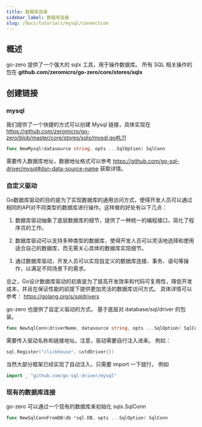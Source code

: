 ```yaml
---
title: 数据库连接 
sidebar_label: 数据库连接
slug: /docs/tutorials/mysql/connection
---
```


## 概述
go-zero 提供了一个强大的 sqlx 工具，用于操作数据库。
所有 SQL 相关操作的包在 **github.com/zeromicro/go-zero/core/stores/sqlx**

## 创建链接
### mysql
我们提供了一个快捷的方式可以创建 Mysql 链接，具体实现在 https://github.com/zeromicro/go-zero/blob/master/core/stores/sqlx/mysql.go#L11
```go
func NewMysql(datasource string, opts ...SqlOption) SqlConn
```
需要传入数据库地址，数据地址格式可以参考 https://github.com/go-sql-driver/mysql#dsn-data-source-name 获取详情。

### 自定义驱动
Go数据库驱动的目的是为了实现数据库的通用访问方式，使得开发人员可以通过相同的API对不同类型的数据库进行操作。这样做的好处有以下几点：

1. 数据库驱动抽象了底层数据库的细节，提供了一种统一的编程接口，简化了程序员的工作。

2. 数据库驱动可以支持多种类型的数据库，使得开发人员可以灵活地选择和使用适合自己的数据库，而无需关心具体的数据库实现细节。

3. 通过数据库驱动，开发人员可以实现自定义的数据库连接、事务、语句等操作，以满足不同场景下的需求。

总之，Go设计数据库驱动的初衷是为了提高开发效率和代码可复用性，降低开发成本，并且在保证性能的前提下提供更加灵活的数据库访问方式。
具体详情可以参考： https://golang.org/s/sqldrivers

go-zero 也提供了自定义驱动的方式， 基于底层对 database/sql/driver 的包装。
```go
func NewSqlConn(driverName, datasource string, opts ...SqlOption) SqlConn 
```
需要传入驱动名称和链接地址。注意，驱动需要自行注入进来。
例如：
```go
sql.Register("clickhouse", &stdDriver{})
```

当然大部分框架已经实现了自动注入，只需要 import 一下就行， 例如

``` go
import _ "github.com/go-sql-driver/mysql"
```

### 现有的数据库连接
go-zero 可以通过一个现有的数据库来初始化 sqlx.SqlConn
```go
func NewSqlConnFromDB(db *sql.DB, opts ...SqlOption) SqlConn
```
